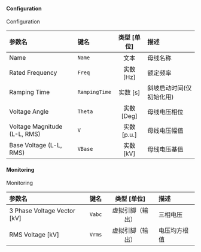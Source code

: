 <!--
DO NOT EDIT THIS FILE DIRECTLY.
This file is generated by tools/comp-docs.js.
All changes will be overwritten by regeneration.
-->

<slot class="model-parameters">

#### Configuration

Configuration

| 参数名 | 键名 | 类型 [单位] | 描述 |
|:------ |:---- |:-----------:|:---- |
| Name | `Name` | 文本 | 母线名称 |
| Rated Frequency | `Freq` | 实数 [Hz] | 额定频率 |
| Ramping Time | `RampingTime` | 实数 [s] | 斜坡启动时间(仅初始化用) |
| Voltage Angle | `Theta` | 实数 [Deg] | 母线电压相位 |
| Voltage Magnitude \(L\-L, RMS\) | `V` | 实数 [p\.u\.] | 母线电压幅值 |
| Base Voltage \(L\-L, RMS\) | `VBase` | 实数 [kV] | 母线电压基值 |

#### Monitoring

Monitoring

| 参数名 | 键名 | 类型 [单位] | 描述 |
|:------ |:---- |:-----------:|:---- |
| 3 Phase Voltage Vector \[kV\] | `Vabc` | 虚拟引脚（输出） | 三相电压 |
| RMS Voltage \[kV\] | `Vrms` | 虚拟引脚（输出） | 电压均方根值 |


</slot>
